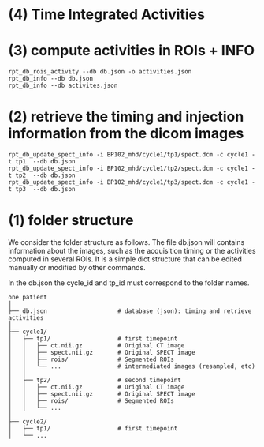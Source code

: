 

# (4) Time Integrated Activities



# (3) compute activities in ROIs + INFO

    rpt_db_rois_activity --db db.json -o activities.json
    rpt_db_info --db db.json
    rpt_db_info --db activites.json

# (2) retrieve the timing and injection information from the dicom images

    rpt_db_update_spect_info -i BP102_mhd/cycle1/tp1/spect.dcm -c cycle1 -t tp1  --db db.json
    rpt_db_update_spect_info -i BP102_mhd/cycle1/tp2/spect.dcm -c cycle1 -t tp2  --db db.json
    rpt_db_update_spect_info -i BP102_mhd/cycle1/tp3/spect.dcm -c cycle1 -t tp3  --db db.json


# (1) folder structure

We consider the folder structure as follows. The file db.json will contains information about the images, such as the acquisition timing or the activities computed in several ROIs. It is a simple dict structure that can be edited manually or modified by other commands. 

In the db.json the cycle_id and tp_id must correspond to the folder names.
  
    one patient
    │
    ├── db.json                    # database (json): timing and retrieve activities
    │
    ├── cycle1/
    │   ├── tp1/                   # first timepoint
    │   │   ├── ct.nii.gz          # Original CT image
    │   │   ├── spect.nii.gz       # Original SPECT image
    │   │   ├── rois/              # Segmented ROIs
    │   │   └── ...                # intermediated images (resampled, etc)
    │   │ 
    │   ├── tp2/                   # second timepoint
    │   │   ├── ct.nii.gz          # Original CT image
    │   │   ├── spect.nii.gz       # Original SPECT image
    │   │   ├── rois/              # Segmented ROIs
    │   │   └── ...
    │   
    ├── cycle2/
    │   ├── tp1/                   # first timepoint
    │   └── ...



